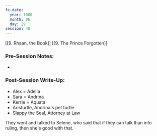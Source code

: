 ```yaml
---
fc-date:
  year: 1000
  month: 06
  day: 29
session: 48
---
```

[[9. Rhaan, the Book]] [[9. The Prince Forgotten]]

### Pre-Session Notes:
* 


### Post-Session Write-Up:

* Alex = Adella
* Sara = Andrina
* Kerrie = Aquata
* Aristurtle, Andrina's pet turtle
* Slappy the Seal, Attorney at Law

They went and talked to Selene, who said that if they can talk Ihan into ruling, then she's good with that.
